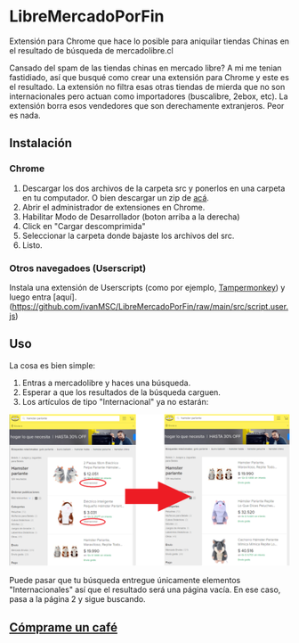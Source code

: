# LibreMercadoPorFin
Extensión para Chrome que hace lo posible para aniquilar tiendas Chinas en el resultado de búsqueda de mercadolibre.cl

Cansado del spam de las tiendas chinas en mercado libre? A mi me tenian fastidiado, así que busqué como crear una extensión para Chrome y este es el resultado.
La extensión no filtra esas otras tiendas de mierda que no son internacionales pero actuan como importadores (buscalibre, 2ebox, etc). La extensión borra esos vendedores que son derechamente extranjeros. Peor es nada.

## Instalación

### Chrome
1. Descargar los dos archivos de la carpeta src y ponerlos en una carpeta en tu computador. O bien descargar un zip de [acá](https://github.com/ivanMSC/LibreMercadoPorFin/blob/main/LibreMercadoPorFin.zip).
2. Abrir el administrador de extensiones en Chrome.
3. Habilitar Modo de Desarrollador (boton arriba a la derecha)
4. Click en "Cargar descomprimida"
5. Seleccionar la carpeta donde bajaste los archivos del src.
6. Listo.

### Otros navegadoes (Userscript)
Instala una extensión de Userscripts (como por ejemplo, [Tampermonkey](https://www.tampermonkey.net/)) y luego entra [aquí].(https://github.com/ivanMSC/LibreMercadoPorFin/raw/main/src/script.user.js)

## Uso
La cosa es bien simple:
1. Entras a mercadolibre y haces una búsqueda.
2. Esperar a que los resultados de la búsqueda carguen.
3. Los artículos de tipo "Internacional" ya no estarán:

![Ejemplo](https://raw.githubusercontent.com/ivanMSC/LibreMercadoPorFin/main/Ejemplo.png)


Puede pasar que tu búsqueda entregue únicamente elementos "Internacionales" así que el resultado será una página vacía. En ese caso, pasa a la página 2 y sigue buscando.




## [Cómprame un café](https://linktr.ee/ivanMSC)
